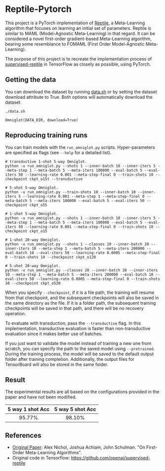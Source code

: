 # Reptile-Pytorch
This project is a PyTorch implementation of [Reptile](https://arxiv.org/abs/1803.02999), a Meta-Learning algorithm that focuses on learning an initial set of parameters. Reptile is similar to MAML (Model-Agnostic Meta-Learning) in that regard. It can be considered a novel first-order gradient-based Meta-Learning algorithm, bearing some resemblance to FOMAML (First Order Model-Agnostic Meta-Learning).

The purpose of this project is to recreate the implementation process of [supervised-reptile](https://github.com/openai/supervised-reptile) in TensorFlow as closely as possible, using PyTorch.
## Getting the data

You can download the dataset by running [data.sh](data.sh) or by setting the dataset download attribute to True. Both options will automatically download the dataset.
```shell
./data.sh 
```
```
Omniglot(DATA_DIR, download=True)
```

## Reproducing training runs

You can train models with the `run_omniglot.py` scripts. Hyper-parameters are specified as flags (see `--help` for a detailed list).

```shell
# transductive 1-shot 5-way Omniglot.
python -u run_omniglot.py --shots 1 --inner-batch 10 --inner-iters 5 --meta-step 1 --meta-batch 5 --meta-iters 100000 --eval-batch 5 --eval-iters 50 --learning-rate 0.001 --meta-step-final 0 --train-shots 10 --checkpoint ckpt_o15t --transductive

# 5-shot 5-way Omniglot.
python -u run_omniglot.py --train-shots 10 --inner-batch 10 --inner-iters 5 --learning-rate 0.001 --meta-step 1 --meta-step-final 0 --meta-batch 5 --meta-iters 100000 --eval-batch 5 --eval-iters 50 --checkpoint ckpt_o55

# 1-shot 5-way Omniglot.
python -u run_omniglot.py --shots 1 --inner-batch 10 --inner-iters 5 --meta-step 1 --meta-batch 5 --meta-iters 100000 --eval-batch 5 --eval-iters 50 --learning-rate 0.001 --meta-step-final 0 --train-shots 10 --checkpoint ckpt_o15

# 1-shot 20-way Omniglot.
python -u run_omniglot.py --shots 1 --classes 20 --inner-batch 20 --inner-iters 10 --meta-step 1 --meta-batch 5 --meta-iters 200000 --eval-batch 10 --eval-iters 50 --learning-rate 0.0005 --meta-step-final 0 --train-shots 10 --checkpoint ckpt_o120

# 5-shot 20-way Omniglot.
python -u run_omniglot.py --classes 20 --inner-batch 20 --inner-iters 10 --meta-step 1 --meta-batch 5 --meta-iters 200000 --eval-batch 10 --eval-iters 50 --learning-rate 0.0005 --meta-step-final 0 --train-shots 10 --checkpoint ckpt_o520
```

When you specify `--checkpoint`, if it is a file path, the training will resume from that checkpoint, and the subsequent checkpoints will also be saved in the same directory as the file. If it is a folder path, the subsequent training checkpoints will be saved in that path, and there will be no recovery operation.

To evaluate with transduction, pass the `--transductive` flag. In this implementation, transductive evaluation is faster than non-transductive evaluation since it makes better use of batches.

If you just want to validate the model instead of training a new one from scratch, you can specify the path to the saved model using `--pretrained`. During the training process, the model will be saved to the default output folder after training completion. Additionally, the output files for TensorBoard will also be stored in the same folder.

## Result

The experimental results are all based on the configurations provided in the paper and have not been modified.

| 5 way 1 shot Acc | 5 way 5 shot Acc |
|:----------------:|:----------------:|
|      95.77%      |      98.10%      |

## References

- [Original Paper](https://arxiv.org/abs/1803.02999): Alex Nichol, Joshua Achiam, John Schulman. "On First-Order Meta-Learning Algorithms".
- Original code in Tensorflow: https://github.com/openai/supervised-reptile